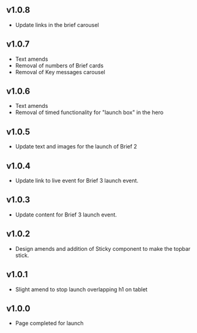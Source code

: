 ## v1.0.8

- Update links in the brief carousel

## v1.0.7

- Text amends
- Removal of numbers of Brief cards
- Removal of Key messages carousel

## v1.0.6

- Text amends
- Removal of timed functionality for "launch box" in the hero

## v1.0.5

- Update text and images for the launch of Brief 2

## v1.0.4
- Update link to live event for Brief 3 launch event.

## v1.0.3
- Update content for Brief 3 launch event.

## v1.0.2

- Design amends and addition of Sticky component to make the topbar stick.
## v1.0.1

- Slight amend to stop launch overlapping h1 on tablet
## v1.0.0

- Page completed for launch